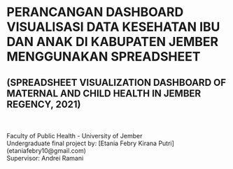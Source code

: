 
# PERANCANGAN DASHBOARD VISUALISASI DATA KESEHATAN IBU DAN ANAK DI KABUPATEN JEMBER MENGGUNAKAN SPREADSHEET
## (SPREADSHEET VISUALIZATION DASHBOARD OF MATERNAL AND CHILD HEALTH IN JEMBER REGENCY, 2021)
<br>
<br>Faculty of Public Health - University of Jember
<br>Undergraduate final project by: [Etania Febry Kirana Putri](etaniafebry10@gmail.com)
<br>Supervisor: Andrei Ramani

